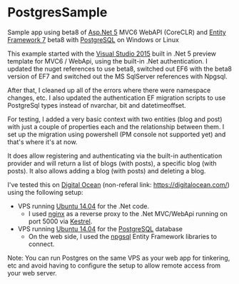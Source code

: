 # PostgresSample
Sample app using beta8 of <a href="https://github.com/aspnet/home">Asp.Net 5</a> MVC6 WebAPI (CoreCLR) and <a href="https://github.com/aspnet/EntityFramework">Entity Framework 7</a> beta8 with <a href="http://www.postgresql.org/">PostgreSQL</a> on Windows or Linux

This example started with the <a href="https://www.visualstudio.com/en-us/products/visual-studio-community-vs.aspx">Visual Studio 2015</a> built in .Net 5 preview template for MVC6 / WebApi, using the built-in .Net authentication. I updated the nuget references to use beta8, switched out EF6 with the beta8 version of EF7 and switched out the MS SqlServer references with Npgsql.

After that, I cleaned up all of the errors where there were namespace changes, etc. I also updated the authentication EF migration scripts to use PostgreSql types instead of nvarchar, bit and datetimeoffset.

For testing, I added a very basic context with two entities (blog and post) with just a couple of properties each and the relationship between them. I set up the migration using powershell (PM console not supported yet) and that's where it's at now.

It does allow registering and authenticating via the built-in authentication provider and will return a list of blogs (with posts), a specific blog (with posts). It also allows adding a blog (with posts) and deleting a blog.

I've tested this on <a href="https://www.digitalocean.com/features/linux-distribution/ubuntu/?refcode=a0f4b1dbfd78">Digital Ocean</a> (non-referal link: https://digitalocean.com/) using the following setup:

* VPS running <a href="http://releases.ubuntu.com/14.04/">Ubuntu 14.04</a> for the .Net code.
  * I used <a href="http://nginx.org/en/">nginx</a> as a reverse proxy to the .Net MVC/WebApi running on port 5000 via <a href="https://github.com/aspnet/KestrelHttpServer">Kestrel</a>.
* VPS running <a href="http://releases.ubuntu.com/14.04/">Ubuntu 14.04</a> for the <a href="http://www.postgresql.org/">PostgreSQL</a> database
  * On the web side, I used the <a href="http://www.npgsql.org/">npgsql</a> Entity Framework libraries to connect.

Note: You can run Postgres on the same VPS as your web app for tinkering, etc and avoid having to configure the setup to allow remote access from your web server.
